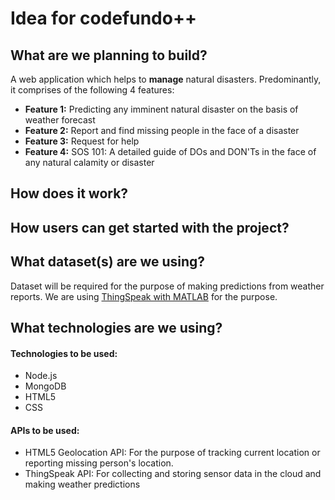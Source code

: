 # Idea for codefundo++

## What are we planning to build?
A web application which helps to **manage** natural disasters. Predominantly, it comprises of the following 4 features:
* **Feature 1:** Predicting any imminent natural disaster on the basis of weather forecast
* **Feature 2:** Report and find missing people in the face of a disaster
* **Feature 3:** Request for help
* **Feature 4:** SOS 101: A detailed guide of DOs and DON'Ts in the face of any natural calamity or disaster

## How does it work?

## How users can get started with the project?
## What dataset(s) are we using?
Dataset will be required for the purpose of making predictions from weather reports. We are using [ThingSpeak with MATLAB](https://in.mathworks.com/help/thingspeak/collect-data-in-a-new-channel.html) for the purpose. 

## What technologies are we using?
#### Technologies to be used:
* Node.js
* MongoDB
* HTML5
* CSS
#### APIs to be used:
* HTML5 Geolocation API: For the purpose of tracking current location or reporting missing person's location.
* ThingSpeak API: For collecting and storing sensor data in the cloud and making weather predictions




